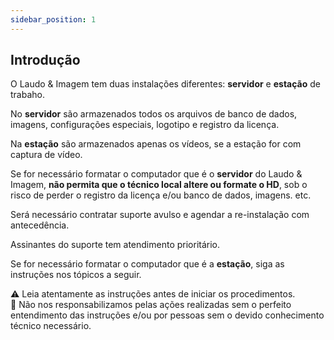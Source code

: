 ```yaml
---
sidebar_position: 1
---
```


## Introdução

O Laudo & Imagem tem duas instalações diferentes: **servidor** e **estação**
de trabaho.

No **servidor** são armazenados todos os arquivos de banco de dados,
imagens, configurações especiais, logotipo e registro da licença.

Na **estação** são armazenados apenas os vídeos, se a estação for
com captura de vídeo.

Se for necessário formatar o computador que é o
**servidor** do Laudo & Imagem, **não permita que o
técnico local altere ou formate o HD**, sob o risco de
perder o registro da licença e/ou banco de dados, imagens. etc.

Será necessário contratar suporte avulso e agendar a re-instalação
com antecedência.

Assinantes do suporte tem atendimento prioritário.

Se for necessário formatar o computador que é a
**estação**, siga as instruções nos tópicos a seguir.

⚠️ Leia atentamente as instruções antes de iniciar os procedimentos.  
🚨 Não nos responsabilizamos pelas ações realizadas sem o perfeito entendimento das instruções e/ou por pessoas sem o devido conhecimento técnico necessário.